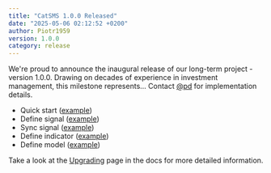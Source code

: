 ```yaml
---
title: "CatSMS 1.0.0 Released"
date: "2025-05-06 02:12:52 +0200"
author: Piotr1959
version: 1.0.0
category: release
---
```


We're proud to announce the inaugural release of our long-term project - version 1.0.0. Drawing on decades of experience in investment management, this milestone represents... Contact [@pd](https://www.linkedin.com/in/piotr-dzierzanowski-6205a39a/?trk=opento_sprofile_details) for implementation details.

- Quick start ([example](https://www.youtube.com/watch?v=wj7fq_3ysZc))
- Define signal ([example](https://www.youtube.com/watch?v=wj7fq_3ysZc))
- Sync signal ([example](https://www.youtube.com/watch?v=wj7fq_3ysZc))
- Define indicator ([example](https://www.youtube.com/watch?v=wj7fq_3ysZc))
- Define model ([example](https://www.youtube.com/watch?v=wj7fq_3ysZc))

Take a look at the [Upgrading][] page in the docs for more detailed information.

[history]: /docs/history/#v1-0-0
[Upgrading]: /docs/upgrading/
